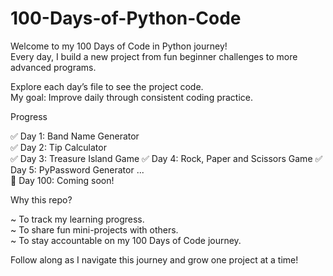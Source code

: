 # 100-Days-of-Python-Code
Welcome to my 100 Days of Code in Python journey!  
Every day, I build a new project from fun beginner challenges to more advanced programs.  


Explore each day’s file to see the project code.  
My goal: Improve daily through consistent coding practice.  


Progress

✅ Day 1: Band Name Generator  
✅ Day 2: Tip Calculator  
✅ Day 3: Treasure Island Game
✅ Day 4: Rock, Paper and Scissors Game
✅ Day 5: PyPassword Generator
...  
🔄 Day 100: Coming soon!  


Why this repo?

~ To track my learning progress.  
~ To share fun mini-projects with others.  
~ To stay accountable on my 100 Days of Code journey.  


Follow along as I navigate this journey and grow one project at a time!
